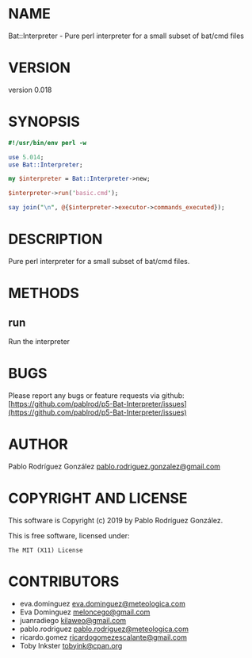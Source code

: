 # NAME

Bat::Interpreter - Pure perl interpreter for a small subset of bat/cmd files

# VERSION

version 0.018

# SYNOPSIS

```perl
#!/usr/bin/env perl -w

use 5.014;
use Bat::Interpreter;

my $interpreter = Bat::Interpreter->new;

$interpreter->run('basic.cmd');

say join("\n", @{$interpreter->executor->commands_executed});
```

# DESCRIPTION

Pure perl interpreter for a small subset of bat/cmd files.

# METHODS

## run

Run the interpreter

# BUGS

Please report any bugs or feature requests via github: [https://github.com/pablrod/p5-Bat-Interpreter/issues](https://github.com/pablrod/p5-Bat-Interpreter/issues)

# AUTHOR

Pablo Rodríguez González <pablo.rodriguez.gonzalez@gmail.com>

# COPYRIGHT AND LICENSE

This software is Copyright (c) 2019 by Pablo Rodríguez González.

This is free software, licensed under:

```
The MIT (X11) License
```

# CONTRIBUTORS

- eva.dominguez <eva.dominguez@meteologica.com>
- Eva Dominguez <meloncego@gmail.com>
- juanradiego <kilaweo@gmail.com>
- pablo.rodriguez <pablo.rodriguez@meteologica.com>
- ricardo.gomez <ricardogomezescalante@gmail.com>
- Toby Inkster <tobyink@cpan.org>
